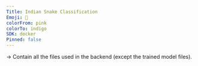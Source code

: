 ```yaml
---  
Title: Indian Snake Classification  
Emoji: 🐢  
colorFrom: pink  
colorTo: indigo  
SDK: docker  
Pinned: false  
---  
```

  
-> Contain all the files used in the backend (except the trained model files).  
